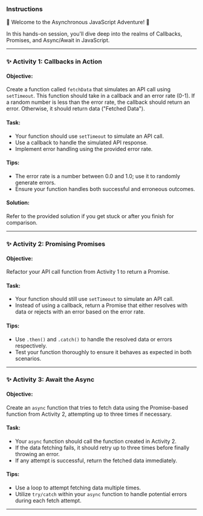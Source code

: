 ### Instructions 

🎉 Welcome to the Asynchronous JavaScript Adventure! 🎉

In this hands-on session, you'll dive deep into the realms of Callbacks, Promises, and Async/Await in JavaScript. 

---

### ✨ Activity 1: Callbacks in Action

#### Objective:
Create a function called `fetchData` that simulates an API call using `setTimeout`. This function should take in a callback and an error rate (0-1). If a random number is less than the error rate, the callback should return an error. Otherwise, it should return data ("Fetched Data").

#### Task:
- Your function should use `setTimeout` to simulate an API call.
- Use a callback to handle the simulated API response.
- Implement error handling using the provided error rate.

#### Tips:
- The error rate is a number between 0.0 and 1.0; use it to randomly generate errors.
- Ensure your function handles both successful and erroneous outcomes.

#### Solution:
Refer to the provided solution if you get stuck or after you finish for comparison.

---

### ✨ Activity 2: Promising Promises

#### Objective:
Refactor your API call function from Activity 1 to return a Promise. 

#### Task:
- Your function should still use `setTimeout` to simulate an API call.
- Instead of using a callback, return a Promise that either resolves with data or rejects with an error based on the error rate.

#### Tips:
- Use `.then()` and `.catch()` to handle the resolved data or errors respectively.
- Test your function thoroughly to ensure it behaves as expected in both scenarios.


---

### ✨ Activity 3: Await the Async

#### Objective:
Create an `async` function that tries to fetch data using the Promise-based function from Activity 2, attempting up to three times if necessary.

#### Task:
- Your `async` function should call the function created in Activity 2.
- If the data fetching fails, it should retry up to three times before finally throwing an error.
- If any attempt is successful, return the fetched data immediately.

#### Tips:
- Use a loop to attempt fetching data multiple times.
- Utilize `try/catch` within your `async` function to handle potential errors during each fetch attempt.


---


